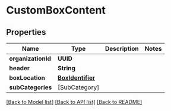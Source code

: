 # CustomBoxContent

## Properties
Name | Type | Description | Notes
------------ | ------------- | ------------- | -------------
**organizationId** | **UUID** |  | 
**header** | **String** |  | 
**boxLocation** | [**BoxIdentifier**](BoxIdentifier.md) |  | 
**subCategories** | [SubCategory] |  | 

[[Back to Model list]](../README.md#documentation-for-models) [[Back to API list]](../README.md#documentation-for-api-endpoints) [[Back to README]](../README.md)


